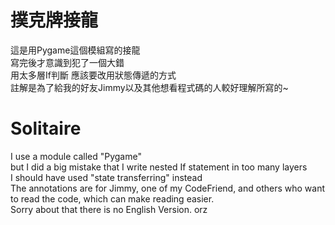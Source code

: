 # 撲克牌接龍  
這是用Pygame這個模組寫的接龍  
寫完後才意識到犯了一個大錯  
用太多層If判斷  應該要改用狀態傳遞的方式  
註解是為了給我的好友Jimmy以及其他想看程式碼的人較好理解所寫的~  
# Solitaire  
I use a module called "Pygame"  
but I did a big mistake that I write nested If statement in too many layers  
I should have used "state transferring" instead  
The annotations are for Jimmy, one of my CodeFriend, and others who want to read the code, which can make reading easier.  
Sorry about that there is no English Version. orz  
